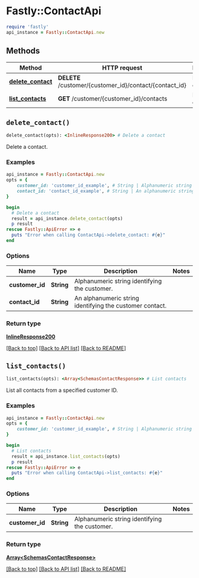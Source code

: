 # Fastly::ContactApi


```ruby
require 'fastly'
api_instance = Fastly::ContactApi.new
```

## Methods

| Method | HTTP request | Description |
| ------ | ------------ | ----------- |
| [**delete_contact**](ContactApi.md#delete_contact) | **DELETE** /customer/{customer_id}/contact/{contact_id} | Delete a contact |
| [**list_contacts**](ContactApi.md#list_contacts) | **GET** /customer/{customer_id}/contacts | List contacts |


## `delete_contact()`

```ruby
delete_contact(opts): <InlineResponse200> # Delete a contact
```

Delete a contact.

### Examples

```ruby
api_instance = Fastly::ContactApi.new
opts = {
    customer_id: 'customer_id_example', # String | Alphanumeric string identifying the customer.
    contact_id: 'contact_id_example', # String | An alphanumeric string identifying the customer contact.
}

begin
  # Delete a contact
  result = api_instance.delete_contact(opts)
  p result
rescue Fastly::ApiError => e
  puts "Error when calling ContactApi->delete_contact: #{e}"
end
```

### Options

| Name | Type | Description | Notes |
| ---- | ---- | ----------- | ----- |
| **customer_id** | **String** | Alphanumeric string identifying the customer. |  |
| **contact_id** | **String** | An alphanumeric string identifying the customer contact. |  |

### Return type

[**InlineResponse200**](InlineResponse200.md)

[[Back to top]](#) [[Back to API list]](../../README.md#endpoints)
[[Back to README]](../../README.md)
## `list_contacts()`

```ruby
list_contacts(opts): <Array<SchemasContactResponse>> # List contacts
```

List all contacts from a specified customer ID.

### Examples

```ruby
api_instance = Fastly::ContactApi.new
opts = {
    customer_id: 'customer_id_example', # String | Alphanumeric string identifying the customer.
}

begin
  # List contacts
  result = api_instance.list_contacts(opts)
  p result
rescue Fastly::ApiError => e
  puts "Error when calling ContactApi->list_contacts: #{e}"
end
```

### Options

| Name | Type | Description | Notes |
| ---- | ---- | ----------- | ----- |
| **customer_id** | **String** | Alphanumeric string identifying the customer. |  |

### Return type

[**Array&lt;SchemasContactResponse&gt;**](SchemasContactResponse.md)

[[Back to top]](#) [[Back to API list]](../../README.md#endpoints)
[[Back to README]](../../README.md)
